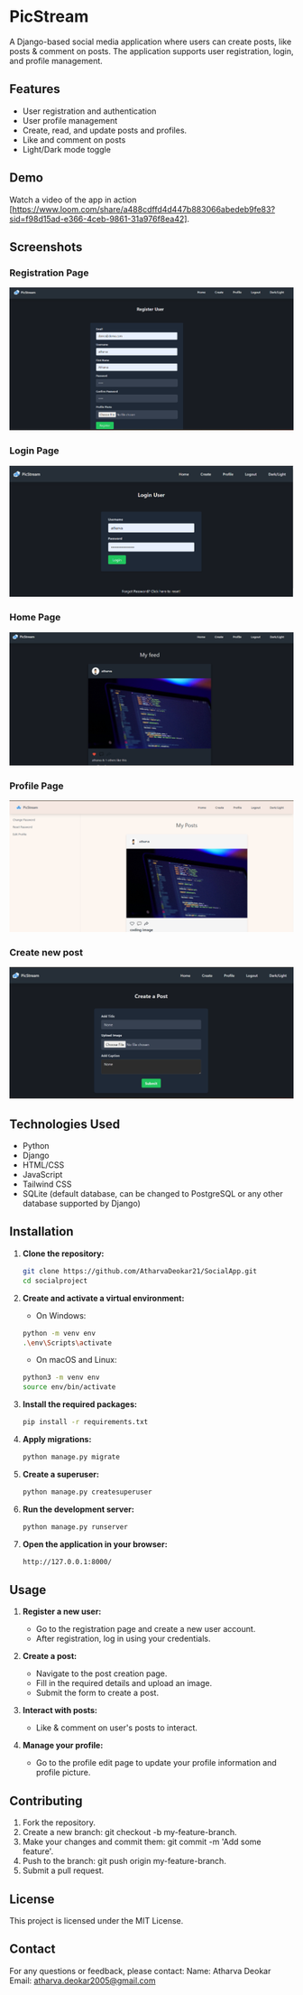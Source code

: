 # PicStream

A Django-based social media application where users can create posts, like posts & comment on posts. The application supports user registration, login, and profile management.

## Features

- User registration and authentication
- User profile management
- Create, read, and update posts and profiles.
- Like and comment on posts
- Light/Dark mode toggle

## Demo
Watch a video of the app in action [https://www.loom.com/share/a488cdffd4d447b883066abedeb9fe83?sid=f98d15ad-e366-4ceb-9861-31a976f8ea42].

## Screenshots

### Registration Page
![Registration Page](screenshots/register.png)

### Login Page
![Login Page](screenshots/login.png)

### Home Page
![Home Page](screenshots/home.png)

### Profile Page
![Profile Page](screenshots/profile.png)

### Create new post
![Create Page](screenshots/create.png)


## Technologies Used

- Python
- Django
- HTML/CSS
- JavaScript
- Tailwind CSS
- SQLite (default database, can be changed to PostgreSQL or any other database supported by Django)

## Installation

1. **Clone the repository:**

   ```bash
   git clone https://github.com/AtharvaDeokar21/SocialApp.git
   cd socialproject
   ```

2. **Create and activate a virtual environment:**
    - On Windows:

    ```bash
    python -m venv env
    .\env\Scripts\activate
    ```

    - On macOS and Linux:

    ```bash
    python3 -m venv env
    source env/bin/activate
    ```
3. **Install the required packages:**

    ```bash
    pip install -r requirements.txt
    ```
4. **Apply migrations:**

    ```bash
    python manage.py migrate
    ```
5. **Create a superuser:**

    ```bash
    python manage.py createsuperuser
    ```
6. **Run the development server:**

    ```bash
    python manage.py runserver
    ```
7. **Open the application in your browser:**
    ```bash
    http://127.0.0.1:8000/
    ```

## Usage

1. **Register a new user:**

    - Go to the registration page and create a new user account.
    - After registration, log in using your credentials.

2. **Create a post:**

    - Navigate to the post creation page.
    - Fill in the required details and upload an image.
    - Submit the form to create a post.

3. **Interact with posts:**

    - Like & comment on user's posts to interact.

4. **Manage your profile:**

    - Go to the profile edit page to update your profile information and profile picture.

## Contributing
1. Fork the repository.
2. Create a new branch: git checkout -b my-feature-branch.
3. Make your changes and commit them: git commit -m 'Add some feature'.
4. Push to the branch: git push origin my-feature-branch.
5. Submit a pull request.

## License
This project is licensed under the MIT License.

## Contact
For any questions or feedback, please contact:
Name: Atharva Deokar
Email: atharva.deokar2005@gmail.com